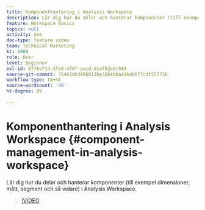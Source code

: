 ```yaml
---
title: Komponenthantering i Analysis Workspace
description: Lär dig hur du delar och hanterar komponenter (till exempel dimensioner, mått, segment och så vidare) i Analysis Workspace.
feature: Workspace Basics
topics: null
activity: use
doc-type: feature video
team: Technical Marketing
kt: 1988
role: User
level: Beginner
exl-id: 6778e714-3fe9-479f-aacd-d1e702e2c584
source-git-commit: 75462db3406811be3264b0a4dbdd6f7cdf257736
workflow-type: tm+mt
source-wordcount: '46'
ht-degree: 0%

---
```


# Komponenthantering i Analysis Workspace {#component-management-in-analysis-workspace}

Lär dig hur du delar och hanterar komponenter (till exempel dimensioner, mått, segment och så vidare) i Analysis Workspace.

>[!VIDEO](https://video.tv.adobe.com/v/24095/?quality=12)
